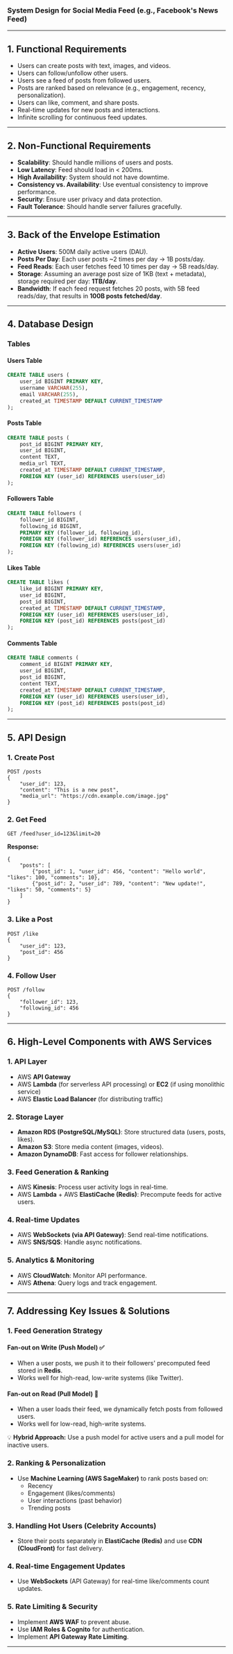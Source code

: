 ### **System Design for Social Media Feed (e.g., Facebook's News Feed)**

---
## **1. Functional Requirements**
- Users can create posts with text, images, and videos.
- Users can follow/unfollow other users.
- Users see a feed of posts from followed users.
- Posts are ranked based on relevance (e.g., engagement, recency, personalization).
- Users can like, comment, and share posts.
- Real-time updates for new posts and interactions.
- Infinite scrolling for continuous feed updates.

---
## **2. Non-Functional Requirements**
- **Scalability**: Should handle millions of users and posts.
- **Low Latency**: Feed should load in < 200ms.
- **High Availability**: System should not have downtime.
- **Consistency vs. Availability**: Use eventual consistency to improve performance.
- **Security**: Ensure user privacy and data protection.
- **Fault Tolerance**: Should handle server failures gracefully.

---
## **3. Back of the Envelope Estimation**
- **Active Users**: 500M daily active users (DAU).
- **Posts Per Day**: Each user posts ~2 times per day → 1B posts/day.
- **Feed Reads**: Each user fetches feed 10 times per day → 5B reads/day.
- **Storage**: Assuming an average post size of 1KB (text + metadata), storage required per day: **1TB/day**.
- **Bandwidth**: If each feed request fetches 20 posts, with 5B feed reads/day, that results in **100B posts fetched/day**.

---
## **4. Database Design**
### **Tables**

#### **Users Table**
```sql
CREATE TABLE users (
    user_id BIGINT PRIMARY KEY,
    username VARCHAR(255),
    email VARCHAR(255),
    created_at TIMESTAMP DEFAULT CURRENT_TIMESTAMP
);
```

#### **Posts Table**
```sql
CREATE TABLE posts (
    post_id BIGINT PRIMARY KEY,
    user_id BIGINT,
    content TEXT,
    media_url TEXT,
    created_at TIMESTAMP DEFAULT CURRENT_TIMESTAMP,
    FOREIGN KEY (user_id) REFERENCES users(user_id)
);
```

#### **Followers Table**
```sql
CREATE TABLE followers (
    follower_id BIGINT,
    following_id BIGINT,
    PRIMARY KEY (follower_id, following_id),
    FOREIGN KEY (follower_id) REFERENCES users(user_id),
    FOREIGN KEY (following_id) REFERENCES users(user_id)
);
```

#### **Likes Table**
```sql
CREATE TABLE likes (
    like_id BIGINT PRIMARY KEY,
    user_id BIGINT,
    post_id BIGINT,
    created_at TIMESTAMP DEFAULT CURRENT_TIMESTAMP,
    FOREIGN KEY (user_id) REFERENCES users(user_id),
    FOREIGN KEY (post_id) REFERENCES posts(post_id)
);
```

#### **Comments Table**
```sql
CREATE TABLE comments (
    comment_id BIGINT PRIMARY KEY,
    user_id BIGINT,
    post_id BIGINT,
    content TEXT,
    created_at TIMESTAMP DEFAULT CURRENT_TIMESTAMP,
    FOREIGN KEY (user_id) REFERENCES users(user_id),
    FOREIGN KEY (post_id) REFERENCES posts(post_id)
);
```

---
## **5. API Design**

### **1. Create Post**
```
POST /posts
{
    "user_id": 123,
    "content": "This is a new post",
    "media_url": "https://cdn.example.com/image.jpg"
}
```

### **2. Get Feed**
```
GET /feed?user_id=123&limit=20
```
**Response:**
```
{
    "posts": [
        {"post_id": 1, "user_id": 456, "content": "Hello world", "likes": 100, "comments": 10},
        {"post_id": 2, "user_id": 789, "content": "New update!", "likes": 50, "comments": 5}
    ]
}
```

### **3. Like a Post**
```
POST /like
{
    "user_id": 123,
    "post_id": 456
}
```

### **4. Follow User**
```
POST /follow
{
    "follower_id": 123,
    "following_id": 456
}
```

---
## **6. High-Level Components with AWS Services**
### **1. API Layer**
- AWS **API Gateway**
- AWS **Lambda** (for serverless API processing) or **EC2** (if using monolithic service)
- AWS **Elastic Load Balancer** (for distributing traffic)

### **2. Storage Layer**
- **Amazon RDS (PostgreSQL/MySQL)**: Store structured data (users, posts, likes).
- **Amazon S3**: Store media content (images, videos).
- **Amazon DynamoDB**: Fast access for follower relationships.

### **3. Feed Generation & Ranking**
- AWS **Kinesis**: Process user activity logs in real-time.
- AWS **Lambda** + AWS **ElastiCache (Redis)**: Precompute feeds for active users.

### **4. Real-time Updates**
- AWS **WebSockets (via API Gateway)**: Send real-time notifications.
- AWS **SNS/SQS**: Handle async notifications.

### **5. Analytics & Monitoring**
- AWS **CloudWatch**: Monitor API performance.
- AWS **Athena**: Query logs and track engagement.

---
## **7. Addressing Key Issues & Solutions**

### **1. Feed Generation Strategy**
#### **Fan-out on Write (Push Model)** ✅
- When a user posts, we push it to their followers' precomputed feed stored in **Redis**.
- Works well for high-read, low-write systems (like Twitter).

#### **Fan-out on Read (Pull Model)** 🔄
- When a user loads their feed, we dynamically fetch posts from followed users.
- Works well for low-read, high-write systems.

💡 **Hybrid Approach:** Use a push model for active users and a pull model for inactive users.

### **2. Ranking & Personalization**
- Use **Machine Learning (AWS SageMaker)** to rank posts based on:
  - Recency
  - Engagement (likes/comments)
  - User interactions (past behavior)
  - Trending posts

### **3. Handling Hot Users (Celebrity Accounts)**
- Store their posts separately in **ElastiCache (Redis)** and use **CDN (CloudFront)** for fast delivery.

### **4. Real-time Engagement Updates**
- Use **WebSockets** (API Gateway) for real-time like/comments count updates.

### **5. Rate Limiting & Security**
- Implement **AWS WAF** to prevent abuse.
- Use **IAM Roles & Cognito** for authentication.
- Implement **API Gateway Rate Limiting**.

---

